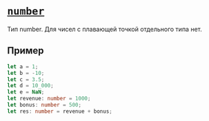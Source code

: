 # [`number`](../index.md)

Тип number. Для чисел с плавающей точкой отдельного типа нет.

## Пример

```ts
let a = 1;
let b = -10;
let c = 3.5;
let d = 10_000;
let e = NaN;
let revenue: number = 1000;
let bonus: number = 500;
let res: number = revenue + bonus;
```
